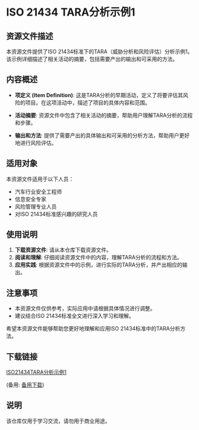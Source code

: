 # ISO 21434 TARA分析示例1

## 资源文件描述

本资源文件提供了ISO 21434标准下的TARA（威胁分析和风险评估）分析示例1。该示例详细描述了相关活动的摘要，包括需要产出的输出和可采用的方法。

## 内容概述

- **项定义 (Item Definition)**: 这是TARA分析的早期活动，定义了将要评估其风险的项目。在这项活动中，描述了项目的具体内容和范围。

- **活动摘要**: 资源文件中包含了相关活动的摘要，帮助用户理解TARA分析的流程和步骤。

- **输出和方法**: 提供了需要产出的具体输出和可采用的分析方法，帮助用户更好地进行风险评估。

## 适用对象

本资源文件适用于以下人员：

- 汽车行业安全工程师
- 信息安全专家
- 风险管理专业人员
- 对ISO 21434标准感兴趣的研究人员

## 使用说明

1. **下载资源文件**: 请从本仓库下载资源文件。
2. **阅读和理解**: 仔细阅读资源文件中的内容，理解TARA分析的流程和方法。
3. **应用实践**: 根据资源文件中的示例，进行实际的TARA分析，并产出相应的输出。

## 注意事项

- 本资源文件仅供参考，实际应用中请根据具体情况进行调整。
- 建议结合ISO 21434标准全文进行深入学习和理解。

希望本资源文件能够帮助您更好地理解和应用ISO 21434标准中的TARA分析方法。

## 下载链接
[ISO21434TARA分析示例1](https://pan.quark.cn/s/7ec0ba3cf8c4) 

(备用: [备用下载](https://pan.baidu.com/s/1rtG4fQodvUNLFNvksw2y6A?pwd=1234))

## 说明

该仓库仅用于学习交流，请勿用于商业用途。
